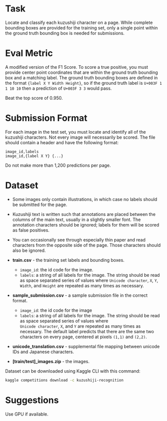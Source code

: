 # Task

Locate and classify each kuzushiji character on a page. While complete bounding boxes are provided for the training set, only a single point within the ground truth bounding box is needed for submissions.

# Eval Metric

A modified version of the F1 Score. To score a true positive, you must provide center point coordinates that are within the ground truth bounding box and a matching label. The ground truth bounding boxes are defined in the format `{label X Y Width Height}`, so if the ground truth label is `U+003F 1 1 10 10` then a prediction of `U+003F 3 3` would pass.

Beat the top score of 0.950.

# Submission Format

For each image in the test set, you must locate and identify all of the kuzushiji characters. Not every image will necessarily be scored. The file should contain a header and have the following format:

```
image_id,labels
image_id,{label X Y} {...}
```

Do not make more than 1,200 predictions per page.

# Dataset

- Some images only contain illustrations, in which case no labels should be submitted for the page.

- Kuzushiji text is written such that annotations are placed between the columns of the main text, usually in a slightly smaller font. The annotation characters should be ignored; labels for them will be scored as false positives.

- You can occasionally see through especially thin paper and read characters from the opposite side of the page. Those characters should also be ignored.

- **train.csv** - the training set labels and bounding boxes.
    - `image_id`: the id code for the image.
    - `labels`: a string of all labels for the image. The string should be read as space separated series of values where `Unicode character`, `X`, `Y`, `Width`, and `Height` are repeated as many times as necessary.
- **sample_submission.csv** - a sample submission file in the correct format.
    - `image_id`: the id code for the image
    - `labels`: a string of all labels for the image. The string should be read as space separated series of values where\
        `Unicode character`, `X`, and `Y` are repeated as many times as necessary. The default label predicts that there are the same two characters on every page, centered at pixels `(1,1)` and `(2,2)`.
- **unicode_translation.csv** - supplemental file mapping between unicode IDs and Japanese characters.
- **[train/test]_images.zip** - the images.

Dataset can be downloaded using Kaggle CLI with this command:
```bash
kaggle competitions download -c kuzushiji-recognition
```

# Suggestions
Use GPU if available.